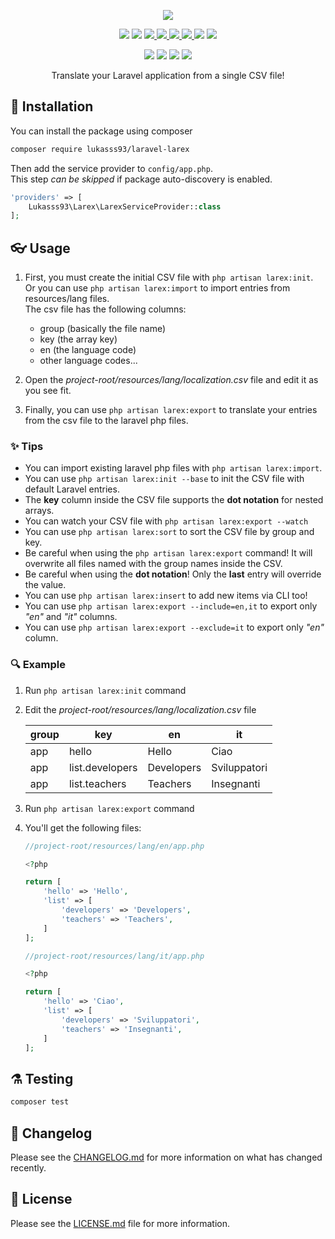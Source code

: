 <p align="center">
    <img src="https://i.imgur.com/oAegaoQ.png"/>
</p>

<p align="center">
  <img src="https://img.shields.io/badge/php-%3E%3D%207.2-blue"/>
  <img src="https://img.shields.io/badge/laravel-%3E%3D%206.0-orange"/>
  <a href="https://packagist.org/packages/lukasss93/laravel-larex">
    <img src="https://poser.pugx.org/lukasss93/laravel-larex/v/stable"/>
  </a>
  <a href="https://packagist.org/packages/lukasss93/laravel-larex">
    <img src="https://poser.pugx.org/lukasss93/laravel-larex/downloads"/>
  </a>
  <a href="https://packagist.org/packages/lukasss93/laravel-larex">
    <img src="https://poser.pugx.org/lukasss93/laravel-larex/license"/>
  </a>
  <a href="https://t.me/Lukasss93">
    <img src="https://img.shields.io/badge/chat%20on-telegram-blue"/>
  </a>
  <img src="https://img.shields.io/github/workflow/status/Lukasss93/laravel-larex/run-tests"/>
    <a href="https://coveralls.io/github/Lukasss93/laravel-larex">
      <img src="https://img.shields.io/coveralls/github/Lukasss93/laravel-larex"/>
    </a>
</p>

<p align="center">
  <img src="https://phpinsights.lucapatera.it/Lukasss93/laravel-larex/code?label=Code%20Quality"/>
  <img src="https://phpinsights.lucapatera.it/Lukasss93/laravel-larex/architecture?label=Code%20Architecture"/>
  <img src="https://phpinsights.lucapatera.it/Lukasss93/laravel-larex/complexity?label=Code%20Complexity"/>
  <img src="https://phpinsights.lucapatera.it/Lukasss93/laravel-larex/style?label=Code%20Style"/>
</p>

<p align="center">
    Translate your Laravel application from a single CSV file!
</p>

## 🚀 Installation

You can install the package using composer

```bash
composer require lukasss93/laravel-larex  
```

Then add the service provider to `config/app.php`.  
This step *can be skipped* if package auto-discovery is enabled.

```php
'providers' => [
    Lukasss93\Larex\LarexServiceProvider::class
];
```

## 👓 Usage

1. First, you must create the initial CSV file with `php artisan larex:init`.<br>
   Or you can use `php artisan larex:import` to import entries from resources/lang files.<br>
   The csv file has the following columns:
   
   * group (basically the file name)
   * key (the array key)
   * en (the language code)
   * other language codes...

2. Open the *project-root/resources/lang/localization.csv* file and edit it as you see fit.

3. Finally, you can use `php artisan larex:export` to translate your entries from the csv file to the laravel php files.

### ✨ Tips

* You can import existing laravel php files with `php artisan larex:import`.
* You can use `php artisan larex:init --base` to init the CSV file with default Laravel entries.
* The **key** column inside the CSV file supports the **dot notation** for nested arrays.
* You can watch your CSV file with `php artisan larex:export --watch`
* You can use `php artisan larex:sort` to sort the CSV file by group and key.
* Be careful when using the `php artisan larex:export` command! It will overwrite all files named with the group names inside the CSV.
* Be careful when using the **dot notation**! Only the **last** entry will override the value.
* You can use `php artisan larex:insert` to add new items via CLI too!
* You can use `php artisan larex:export --include=en,it` to export only _"en"_ and _"it"_ columns.
* You can use `php artisan larex:export --exclude=it` to export only _"en"_ column.

### 🔍 Example

1. Run `php artisan larex:init` command

2. Edit the *project-root/resources/lang/localization.csv* file
   
   | group | key             | en         | it           |
   | ----- | --------------- | ---------- | ------------ |
   | app   | hello           | Hello      | Ciao         |
   | app   | list.developers | Developers | Sviluppatori |
   | app   | list.teachers   | Teachers   | Insegnanti   |

3. Run `php artisan larex:export` command

4. You'll get the following files:
   
   ```php
   //project-root/resources/lang/en/app.php
   
   <?php
   
   return [
       'hello' => 'Hello',
       'list' => [
           'developers' => 'Developers',
           'teachers' => 'Teachers',
       ]
   ];
   ```
   
   ```php
   //project-root/resources/lang/it/app.php
   
   <?php
   
   return [
       'hello' => 'Ciao',
       'list' => [
           'developers' => 'Sviluppatori',
           'teachers' => 'Insegnanti',
       ]
   ];
   ```

## ⚗️ Testing

```bash
composer test
```

## 📃 Changelog

Please see the [CHANGELOG.md](https://github.com/Lukasss93/laravel-larex/blob/master/CHANGELOG.md) for more information on what has changed recently.

## 📖 License

Please see the [LICENSE.md](https://github.com/Lukasss93/laravel-larex/blob/master/LICENSE.md) file for more information.
